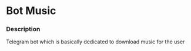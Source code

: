 <h1>Bot Music</h1>
<h3>Description</h3>
<p>Telegram bot which is basically dedicated to download music for the user</p>